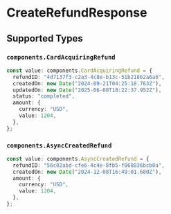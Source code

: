 # CreateRefundResponse


## Supported Types

### `components.CardAcquiringRefund`

```typescript
const value: components.CardAcquiringRefund = {
  refundID: "4d7137f3-c2a3-4c8e-b13c-51b21862a6a6",
  createdOn: new Date("2024-09-21T04:25:18.763Z"),
  updatedOn: new Date("2025-06-08T18:22:37.952Z"),
  status: "completed",
  amount: {
    currency: "USD",
    value: 1204,
  },
};
```

### `components.AsyncCreatedRefund`

```typescript
const value: components.AsyncCreatedRefund = {
  refundID: "56c02abd-cfe6-4c4e-8fb5-f068836bcb0a",
  createdOn: new Date("2024-12-08T16:49:01.680Z"),
  amount: {
    currency: "USD",
    value: 1204,
  },
};
```

